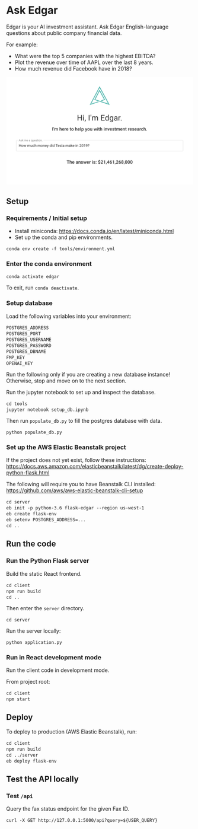 # Ask Edgar

Edgar is your AI investment assistant.
Ask Edgar English-language questions about public company financial data.

For example:
- What were the top 5 companies with the highest EBITDA?
- Plot the revenue over time of AAPL over the last 8 years.
- How much revenue did Facebook have in 2018?

![screenshot](https://github.com/asta-li/edgar/blob/main/screenshot1.png?raw=true)

## Setup

### Requirements / Initial setup
- Install miniconda: https://docs.conda.io/en/latest/miniconda.html
- Set up the conda and pip environments.
```
conda env create -f tools/environment.yml
```

### Enter the conda environment
```
conda activate edgar
```
To exit, run `conda deactivate`.


### Setup database
Load the following variables into your environment:
```
POSTGRES_ADDRESS
POSTGRES_PORT
POSTGRES_USERNAME
POSTGRES_PASSWORD
POSTGRES_DBNAME
FMP_KEY
OPENAI_KEY
```
Run the following only if you are creating a new database instance! Otherwise, stop and move on to the next section.

Run the jupyter notebook to set up and inspect the database.
```
cd tools
jupyter notebook setup_db.ipynb
```
Then run `populate_db.py` to fill the postgres database with data.
```
python populate_db.py
```

### Set up the AWS Elastic Beanstalk project
If the project does not yet exist, follow these instructions:
https://docs.aws.amazon.com/elasticbeanstalk/latest/dg/create-deploy-python-flask.html

The following will require you to have Beanstalk CLI installed:
https://github.com/aws/aws-elastic-beanstalk-cli-setup

```
cd server
eb init -p python-3.6 flask-edgar --region us-west-1
eb create flask-env
eb setenv POSTGRES_ADDRESS=...
cd ..
```

## Run the code

### Run the Python Flask server
Build the static React frontend.
```
cd client
npm run build
cd ..
```
Then enter the `server` directory.
```
cd server
```
Run the server locally:
```
python application.py
```

### Run in React development mode
Run the client code in development mode.

From project root:
```
cd client
npm start
```

## Deploy

To deploy to production (AWS Elastic Beanstalk), run:
```
cd client
npm run build
cd ../server
eb deploy flask-env
```

## Test the API locally

### Test `/api`

Query the fax status endpoint for the given Fax ID.
```
curl -X GET http://127.0.0.1:5000/api?query=${USER_QUERY}
```